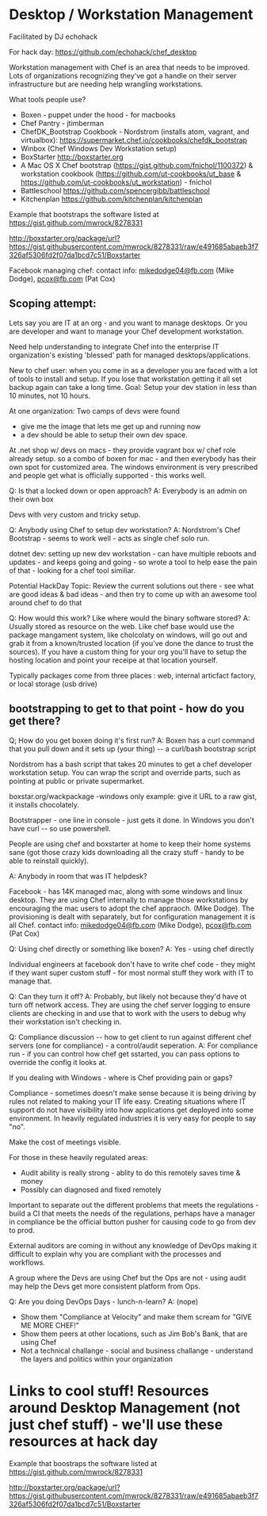 # Desktop / Workstation Management

Facilitated by DJ echohack

For hack day: https://github.com/echohack/chef_desktop

Workstation management with Chef is an area that needs to be improved.  Lots of organizations recognizing they've got a handle on their server infrastructure but are needing help wrangling workstations.

What tools people use?

* Boxen - puppet under the hood - for macbooks
* Chef Pantry - jtimberman
* ChefDK_Bootstrap Cookbook - Nordstrom (installs atom, vagrant, and virtualbox): https://supermarket.chef.io/cookbooks/chefdk_bootstrap
* Winbox (Chef Windows Dev Workstation setup) 
* BoxStarter http://boxstarter.org
* A Mac OS X Chef bootstrap (https://gist.github.com/fnichol/1100372) & workstation cookbook (https://github.com/ut-cookbooks/ut_base & https://github.com/ut-cookbooks/ut_workstation) - fnichol
* Battleschool https://github.com/spencergibb/battleschool
* Kitchenplan https://github.com/kitchenplan/kitchenplan

Example that bootstraps the software listed at https://gist.github.com/mwrock/8278331

http://boxstarter.org/package/url?https://gist.githubusercontent.com/mwrock/8278331/raw/e491685abaeb3f7326af5306fd2f07da1bcd7c51/Boxstarter

Facebook managing chef: contact info: mikedodge04@fb.com (Mike Dodge), pcox@fb.com (Pat Cox)

## Scoping attempt:

Lets say you are IT at an org - and you want to manage desktops.
Or you are developer and want to manage your Chef development workstation.

Need help understanding to integrate Chef into the enterprise IT organization's existing 'blessed' path for managed desktops/applications.

New to chef user: when you come in as a developer you are faced with a lot of tools to install and setup.  If you lose that workstation getting it all set backup again can take a long time.  Goal: Setup your dev station in less than 10 minutes, not 10 hours.

At one organization: Two camps of devs were found 
* give me the image that lets me get up and running now
*  a dev should be able to setup their own dev space.

At .net shop w/ devs on macs - they provide vagrant box w/ chef role already setup.  so a combo of boxen for mac - and then everybody has their own spot for customized area.  The windows environment is very prescribed and people get what is officially supported - this works well.

Q: Is that a locked down or open approach? 
A: Everybody is an admin on their own box

Devs with very custom and tricky setup.

Q: Anybody using Chef to setup dev workstation?
A: Nordstrom's Chef Bootstrap - seems to work well - acts as single chef solo run.

dotnet dev:  setting up new dev workstation - can have multiple reboots and updates - and keeps going and going - so wrote a tool to help ease the pain of that - looking for a chef tool similiar.

Potential HackDay Topic: Review the current solutions out there - see what are good ideas & bad ideas - and then try to come up with an awesome tool around chef to do that 

Q: How would this work? Like where would the binary software stored?
A: Usually stored as resource on the web.  Like chef base would use the package mangament system, like cholcolaty on windows, will go out and grab it from a known/trusted location (if you've done the dance to trust the sources).  If you have a custom thing for your org you'll have to setup the hosting location and point your receipe at that location yourself.

Typically packages come from three places : web, internal articfact factory, or local storage (usb drive)

## bootstrapping to get to that point - how do you get there?

Q; How do you get boxen doing it's first run?
A: Boxen has a curl command that you pull down and it sets up (your thing)  -- a curl/bash bootstrap script

Nordstrom has a bash script that takes 20 minutes to get a chef developer workstation setup.  You can wrap the script and override parts, such as pointing at public or private supermarket.

boxstar.org/wackpackage  -windows only example: give it URL to a raw gist, it installs chocolately.

Bootstrapper - one line in console - just gets it done.  In Windows you don't have curl -- so use powershell.

People are using chef and boxstarter at home to keep their home systems sane (got those crazy kids downloading all the crazy stuff - handy to be able to reinstall quickly).

A: Anybody in room that was IT helpdesk?

Facebook - has 14K managed mac, along with some windows and linux desktop.  They are using Chef internally to manage those workstations by encouraging the mac users to adopt the chef appraoch.
(Mike Dodge).  The provisioning is dealt with separately, but for configuration management it is all Chef.
contact info: mikedodge04@fb.com (Mike Dodge), pcox@fb.com (Pat Cox)

Q: Using chef directly or something like boxen?
A: Yes - using chef directly

Individual engineers at facebook don't have to write chef code - they might if they want super custom stuff - for most normal stuff they work with IT to manage that.  

Q: Can they turn it off?
A: Probably, but likely not because they'd have ot turn off network access. They are using the chef server logging to ensure clients are checking in and use that to work with the users to debug why their workstation isn't checking in.

Q: Compliance discussion -- how to get client to run against different chef servers (one for compliance) - a control/audit seperation.
A: For compliance run - if you can control how chef get sstarted, you can pass options to override the config it looks at.

If you dealing with Windows - where is Chef providing pain or gaps?

Compliance - sometimes doesn't make sense because it is being driving by rules not related to making your IT life easy. Creating situations where IT support do not have visibility into how applications get deployed into some environment.  In heavily regulated industries it is very easy for people to say "no".

Make the cost of meetings visible.

For those in these heavily regulated areas:
* Audit ability is really strong - ablity to do this remotely saves time & money
* Possibly can diagnosed and fixed remotely

Important to separate out the different problems that meets the regulations - build a CI that meets the needs of the regulations, perhaps have a manager in compliance be the official button pusher for causing code to go from dev to prod.

External auditors are coming in without any knowledge of DevOps making it difficult to explain why you are compliant with the processes and workflows.

A group where the Devs are using Chef but the Ops are not - using audit may help the Devs get more consistent platform from Ops.

Q: Are you doing DevOps Days - lunch-n-learn?
A: (nope)
* Show them "Compliance at Velocity" and make them scream for "GIVE ME MORE CHEF!"
* Show them peers at other locations, such as Jim Bob's Bank, that are using Chef
* Not a technical challange - social and business challange - understand the layers and politics within your organization

# Links to cool stuff!  Resources around Desktop Management (not just chef stuff) - we'll use these resources at hack day

Example that boostraps the software listed at https://gist.github.com/mwrock/8278331

http://boxstarter.org/package/url?https://gist.githubusercontent.com/mwrock/8278331/raw/e491685abaeb3f7326af5306fd2f07da1bcd7c51/Boxstarter

